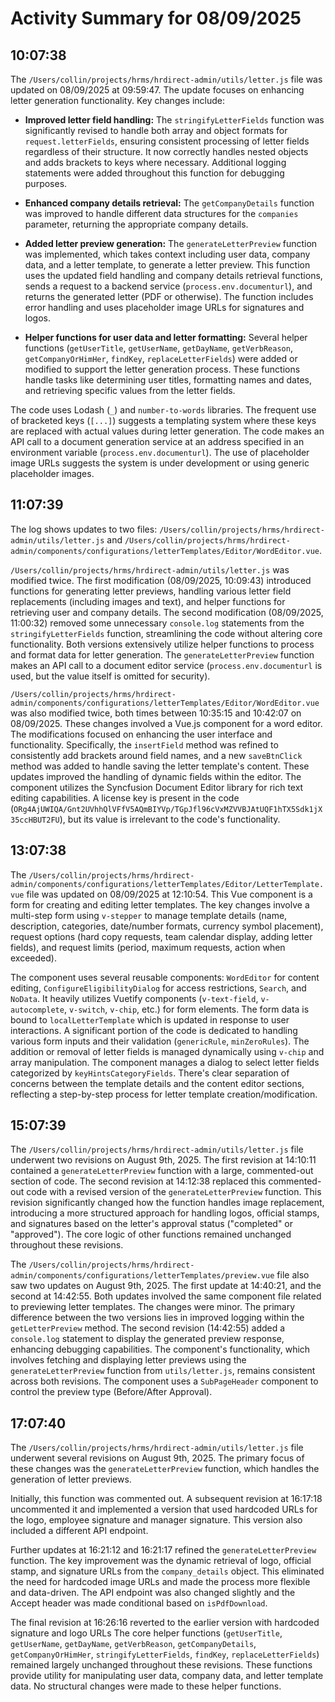 # Activity Summary for 08/09/2025

## 10:07:38
The `/Users/collin/projects/hrms/hrdirect-admin/utils/letter.js` file was updated on 08/09/2025 at 09:59:47.  The update focuses on enhancing letter generation functionality.  Key changes include:

* **Improved letter field handling:** The `stringifyLetterFields` function was significantly revised to handle both array and object formats for `request.letterFields`, ensuring consistent processing of letter fields regardless of their structure.  It now correctly handles nested objects and adds brackets to keys where necessary.  Additional logging statements were added throughout this function for debugging purposes.

* **Enhanced company details retrieval:** The `getCompanyDetails` function was improved to handle different data structures for the `companies` parameter, returning the appropriate company details.

* **Added letter preview generation:** The `generateLetterPreview` function was implemented, which takes context including user data, company data, and a letter template, to generate a letter preview. This function uses the updated field handling and company details retrieval functions, sends a request to a backend service (`process.env.documenturl`), and returns the generated letter (PDF or otherwise).  The function includes error handling and uses placeholder image URLs for signatures and logos.

* **Helper functions for user data and letter formatting:** Several helper functions (`getUserTitle`, `getUserName`, `getDayName`, `getVerbReason`, `getCompanyOrHimHer`, `findKey`, `replaceLetterFields`) were added or modified to support the letter generation process. These functions handle tasks like determining user titles, formatting names and dates, and retrieving specific values from the letter fields.


The code uses Lodash (`_`) and `number-to-words` libraries.  The frequent use of bracketed keys (`[...]`) suggests a templating system where these keys are replaced with actual values during letter generation.  The code makes an API call to a document generation service at an address specified in an environment variable (`process.env.documenturl`).  The use of placeholder image URLs suggests the system is under development or using generic placeholder images.


## 11:07:39
The log shows updates to two files: `/Users/collin/projects/hrms/hrdirect-admin/utils/letter.js` and `/Users/collin/projects/hrms/hrdirect-admin/components/configurations/letterTemplates/Editor/WordEditor.vue`.

`/Users/collin/projects/hrms/hrdirect-admin/utils/letter.js` was modified twice. The first modification (08/09/2025, 10:09:43)  introduced functions for generating letter previews,  handling various letter field replacements (including images and text),  and helper functions for retrieving user and company details.  The second modification (08/09/2025, 11:00:32)  removed some unnecessary `console.log` statements from the `stringifyLetterFields` function, streamlining the code without altering core functionality.  Both versions extensively utilize helper functions to process and format data for letter generation.  The `generateLetterPreview` function makes an API call to a document editor service (`process.env.documenturl` is used, but the value itself is omitted for security).

`/Users/collin/projects/hrms/hrdirect-admin/components/configurations/letterTemplates/Editor/WordEditor.vue` was also modified twice, both times between 10:35:15 and 10:42:07 on 08/09/2025.  These changes involved a Vue.js component for a word editor.  The modifications focused on enhancing the user interface and functionality.  Specifically, the `insertField` method was refined to consistently add brackets around field names, and a new `saveBtnClick` method was added to handle saving the letter template's content.  These updates improved the handling of dynamic fields within the editor.  The component utilizes the Syncfusion Document Editor library for rich text editing capabilities.  A license key is present in the code (`ORg4AjUWIQA/Gnt2UVhhQlVFfV5AQmBIYVp/TGpJfl96cVxMZVVBJAtUQF1hTX5Sdk1jX35ccHBUT2FU`), but its value is irrelevant to the code's functionality.


## 13:07:38
The `/Users/collin/projects/hrms/hrdirect-admin/components/configurations/letterTemplates/Editor/LetterTemplate.vue` file was updated on 08/09/2025 at 12:10:54.  This Vue component is a form for creating and editing letter templates.  The key changes involve a multi-step form using `v-stepper` to manage template details (name, description, categories, date/number formats, currency symbol placement), request options (hard copy requests, team calendar display, adding letter fields), and request limits (period, maximum requests, action when exceeded).

The component uses several reusable components: `WordEditor` for content editing, `ConfigureEligibilityDialog` for access restrictions, `Search`, and `NoData`.  It heavily utilizes Vuetify components (`v-text-field`, `v-autocomplete`, `v-switch`, `v-chip`, etc.) for form elements.  The form data is bound to `localLetterTemplate` which is updated in response to user interactions.  A significant portion of the code is dedicated to handling various form inputs and their validation (`genericRule`, `minZeroRules`).  The addition or removal of letter fields is managed dynamically using `v-chip` and array manipulation.  The component manages a dialog to select letter fields categorized by `keyHintsCategoryFields`.  There's clear separation of concerns between the template details and the content editor sections, reflecting a step-by-step process for letter template creation/modification.


## 15:07:39
The `/Users/collin/projects/hrms/hrdirect-admin/utils/letter.js` file underwent two revisions on August 9th, 2025.  The first revision at 14:10:11 contained a `generateLetterPreview` function with a large, commented-out section of code.  The second revision at 14:12:38 replaced this commented-out code with a revised version of the `generateLetterPreview` function. This revision significantly changed how the function handles image replacement, introducing a more structured approach for handling logos, official stamps, and signatures based on the letter's approval status ("completed" or "approved").  The core logic of other functions remained unchanged throughout these revisions.

The `/Users/collin/projects/hrms/hrdirect-admin/components/configurations/letterTemplates/preview.vue` file also saw two updates on August 9th, 2025. The first update at 14:40:21, and the second at 14:42:55.  Both updates involved the same component file related to previewing letter templates. The changes were minor. The primary difference between the two versions lies in improved logging within the `getLetterPreview` method.  The second revision (14:42:55) added a `console.log` statement to display the generated preview response, enhancing debugging capabilities. The component's functionality, which involves fetching and displaying letter previews using the `generateLetterPreview` function from `utils/letter.js`, remains consistent across both revisions.  The component uses a `SubPageHeader` component to control the preview type (Before/After Approval).


## 17:07:40
The `/Users/collin/projects/hrms/hrdirect-admin/utils/letter.js` file underwent several revisions on August 9th, 2025.  The primary focus of these changes was the `generateLetterPreview` function, which handles the generation of letter previews.

Initially, this function was commented out.  A subsequent revision at 16:17:18 uncommented it and implemented a version that used hardcoded URLs for the logo, employee signature and manager signature.  This version also included a different API endpoint.

Further updates at 16:21:12 and 16:21:17 refined the `generateLetterPreview` function.  The key improvement was the dynamic retrieval of logo, official stamp, and signature URLs from the `company_details` object.  This eliminated the need for hardcoded image URLs and made the process more flexible and data-driven. The API endpoint was also changed slightly and the Accept header was made conditional based on `isPdfDownload`.

The final revision at 16:26:16 reverted to the earlier version with hardcoded signature and logo URLs  The core helper functions (`getUserTitle`, `getUserName`, `getDayName`, `getVerbReason`, `getCompanyDetails`, `getCompanyOrHimHer`, `stringifyLetterFields`, `findKey`, `replaceLetterFields`) remained largely unchanged throughout these revisions.  These functions provide utility for manipulating user data, company data, and letter template data.  No structural changes were made to these helper functions.
